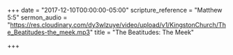 +++
date = "2017-12-10T00:00:00-05:00"
scripture_reference = "Matthew 5:5"
sermon_audio = "https://res.cloudinary.com/dy3wlzuye/video/upload/v1/KingstonChurch/The_Beatitudes-the_meek.mp3"
title = "The Beatitudes: The Meek"

+++
